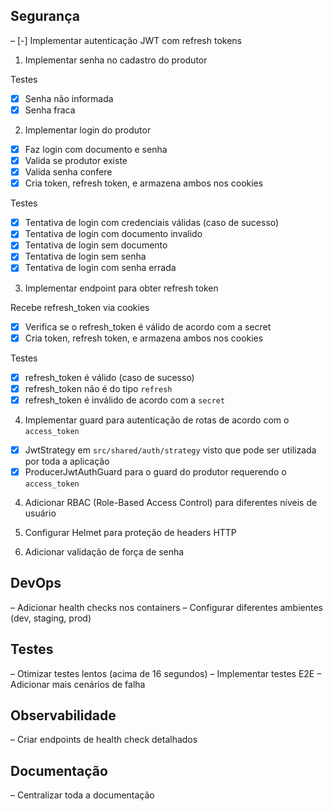## Segurança

– [-] Implementar autenticação JWT com refresh tokens

1. Implementar senha no cadastro do produtor

Testes

- [x] Senha não informada
- [x] Senha fraca

2. Implementar login do produtor

- [x] Faz login com documento e senha
- [x] Valida se produtor existe
- [x] Valida senha confere
- [x] Cria token, refresh token, e armazena ambos nos cookies

Testes

- [x] Tentativa de login com credenciais válidas (caso de sucesso)
- [x] Tentativa de login com documento invalido
- [x] Tentativa de login sem documento
- [x] Tentativa de login sem senha
- [x] Tentativa de login com senha errada

3. Implementar endpoint para obter refresh token

Recebe refresh_token via cookies

- [x] Verifica se o refresh_token é válido de acordo com a secret
- [x] Cria token, refresh token, e armazena ambos nos cookies

Testes

- [x] refresh_token é válido (caso de sucesso)
- [x] refresh_token não é do tipo `refresh`
- [x] refresh_token é inválido de acordo com a `secret`

4. Implementar guard para autenticação de rotas de acordo com o `access_token`

- [x] JwtStrategy em `src/shared/auth/strategy` visto que pode ser utilizada por toda a aplicação
- [x] ProducerJwtAuthGuard para o guard do produtor requerendo o `access_token`

4. Adicionar RBAC (Role-Based Access Control) para diferentes níveis de usuário

5. Configurar Helmet para proteção de headers HTTP

6. Adicionar validação de força de senha

## DevOps

– Adicionar health checks nos containers
– Configurar diferentes ambientes (dev, staging, prod)

## Testes

– Otimizar testes lentos (acima de 16 segundos)
– Implementar testes E2E
– Adicionar mais cenários de falha

## Observabilidade

– Criar endpoints de health check detalhados

## Documentação

– Centralizar toda a documentação
